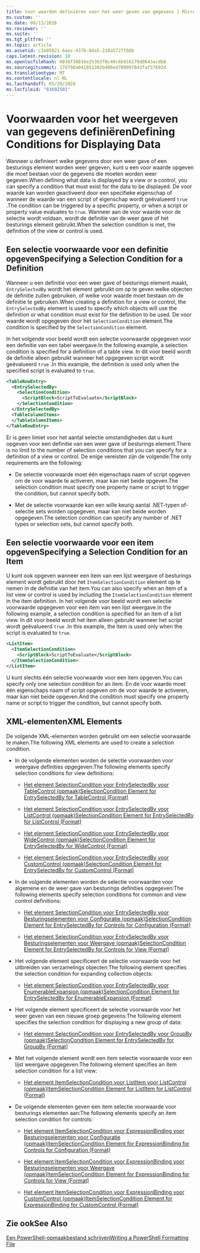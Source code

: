 ```yaml
---
title: Voor waarden definiëren voor het weer geven van gegevens | Microsoft Docs
ms.custom: ''
ms.date: 09/13/2016
ms.reviewer: ''
ms.suite: ''
ms.tgt_pltfrm: ''
ms.topic: article
ms.assetid: c1e05821-6aec-437b-84a5-218a5727f88b
caps.latest.revision: 10
ms.openlocfilehash: 6036f30816e253b3f0c40c6b916279d0643acdb8
ms.sourcegitcommit: 17d798a041851382b406ed789097843faf37692d
ms.translationtype: MT
ms.contentlocale: nl-NL
ms.lasthandoff: 05/20/2020
ms.locfileid: "83692501"
---
```

# <a name="defining-conditions-for-displaying-data"></a><span data-ttu-id="8281e-102">Voorwaarden voor het weergeven van gegevens definiëren</span><span class="sxs-lookup"><span data-stu-id="8281e-102">Defining Conditions for Displaying Data</span></span>

<span data-ttu-id="8281e-103">Wanneer u definieert welke gegevens door een weer gave of een besturings element worden weer gegeven, kunt u een voor waarde opgeven die moet bestaan voor de gegevens die moeten worden weer gegeven.</span><span class="sxs-lookup"><span data-stu-id="8281e-103">When defining what data is displayed by a view or a control, you can specify a condition that must exist for the data to be displayed.</span></span> <span data-ttu-id="8281e-104">De voor waarde kan worden geactiveerd door een specifieke eigenschap of wanneer de waarde van een script of eigenschap wordt geëvalueerd `true` .</span><span class="sxs-lookup"><span data-stu-id="8281e-104">The condition can be triggered by a specific property, or when a script or property value evaluates to `true`.</span></span> <span data-ttu-id="8281e-105">Wanneer aan de voor waarde voor de selectie wordt voldaan, wordt de definitie van de weer gave of het besturings element gebruikt.</span><span class="sxs-lookup"><span data-stu-id="8281e-105">When the selection condition is met, the definition of the view or control is used.</span></span>

## <a name="specifying-a-selection-condition-for-a-definition"></a><span data-ttu-id="8281e-106">Een selectie voorwaarde voor een definitie opgeven</span><span class="sxs-lookup"><span data-stu-id="8281e-106">Specifying a Selection Condition for a Definition</span></span>

<span data-ttu-id="8281e-107">Wanneer u een definitie voor een weer gave of besturings element maakt, `EntrySelectedBy` wordt het element gebruikt om op te geven welke objecten de definitie zullen gebruiken, of welke voor waarde moet bestaan om de definitie te gebruiken.</span><span class="sxs-lookup"><span data-stu-id="8281e-107">When creating a definition for a view or control, the `EntrySelectedBy` element is used to specify which objects will use the definition or what condition must exist for the definition to be used.</span></span> <span data-ttu-id="8281e-108">De voor waarde wordt opgegeven door het `SelectionCondition` element.</span><span class="sxs-lookup"><span data-stu-id="8281e-108">The condition is specified by the `SelectionCondition` element.</span></span>

<span data-ttu-id="8281e-109">In het volgende voor beeld wordt een selectie voorwaarde opgegeven voor een definitie van een tabel weergave.</span><span class="sxs-lookup"><span data-stu-id="8281e-109">In the following example, a selection condition is specified for a definition of a table view.</span></span> <span data-ttu-id="8281e-110">In dit voor beeld wordt de definitie alleen gebruikt wanneer het opgegeven script wordt geëvalueerd `true` .</span><span class="sxs-lookup"><span data-stu-id="8281e-110">In this example, the definition is used only when the specified script is evaluated to `true`.</span></span>

```xml
<TableRowEntry>
  <EntrySelectedBy>
    <SelectionCondition>
      <ScriptBlock>ScriptToEvaluate</ScriptBlock>
    </SelectionCondition>
  </EntrySelectedBy>
  <TableColumnItems>
  </TableColumnItems>
</TableRowEntry>

```

<span data-ttu-id="8281e-111">Er is geen limiet voor het aantal selectie omstandigheden dat u kunt opgeven voor een definitie van een weer gave of besturings element.</span><span class="sxs-lookup"><span data-stu-id="8281e-111">There is no limit to the number of selection conditions that you can specify for a definition of a view or control.</span></span> <span data-ttu-id="8281e-112">De enige vereisten zijn de volgende:</span><span class="sxs-lookup"><span data-stu-id="8281e-112">The only requirements are the following:</span></span>

- <span data-ttu-id="8281e-113">De selectie voorwaarde moet één eigenschaps naam of script opgeven om de voor waarde te activeren, maar kan niet beide opgeven.</span><span class="sxs-lookup"><span data-stu-id="8281e-113">The selection condition must specify one property name or script to trigger the condition, but cannot specify both.</span></span>

- <span data-ttu-id="8281e-114">Met de selectie voorwaarde kan een wille keurig aantal .NET-typen of-selectie sets worden opgegeven, maar kan niet beide worden opgegeven.</span><span class="sxs-lookup"><span data-stu-id="8281e-114">The selection condition can specify any number of .NET types or selection sets, but cannot specify both.</span></span>

## <a name="specifying-a-selection-condition-for-an-item"></a><span data-ttu-id="8281e-115">Een selectie voorwaarde voor een item opgeven</span><span class="sxs-lookup"><span data-stu-id="8281e-115">Specifying a Selection Condition for an Item</span></span>

<span data-ttu-id="8281e-116">U kunt ook opgeven wanneer een item van een lijst weergave of besturings element wordt gebruikt door het `ItemSelectionCondition` element op te nemen in de definitie van het item.</span><span class="sxs-lookup"><span data-stu-id="8281e-116">You can also specify when an item of a list view or control is used by including the `ItemSelectionCondition` element in the item definition.</span></span> <span data-ttu-id="8281e-117">In het volgende voor beeld wordt een selectie voorwaarde opgegeven voor een item van een lijst weergave.</span><span class="sxs-lookup"><span data-stu-id="8281e-117">In the following example, a selection condition is specified for an item of a list view.</span></span> <span data-ttu-id="8281e-118">In dit voor beeld wordt het item alleen gebruikt wanneer het script wordt geëvalueerd `true` .</span><span class="sxs-lookup"><span data-stu-id="8281e-118">In this example, the item is used only when the script is evaluated to `true`.</span></span>

```xml
<ListItem>
  <ItemSelectionCondition>
    <ScriptBlock>ScriptToEvaluate</ScriptBlock>
  </ItemSelectionCondition>
</ListItem>

```

<span data-ttu-id="8281e-119">U kunt slechts één selectie voorwaarde voor een item opgeven.</span><span class="sxs-lookup"><span data-stu-id="8281e-119">You can specify only one selection condition for an item.</span></span> <span data-ttu-id="8281e-120">En de voor waarde moet één eigenschaps naam of script opgeven om de voor waarde te activeren, maar kan niet beide opgeven.</span><span class="sxs-lookup"><span data-stu-id="8281e-120">And the condition must specify one property name or script to trigger the condition, but cannot specify both.</span></span>

## <a name="xml-elements"></a><span data-ttu-id="8281e-121">XML-elementen</span><span class="sxs-lookup"><span data-stu-id="8281e-121">XML Elements</span></span>

 <span data-ttu-id="8281e-122">De volgende XML-elementen worden gebruikt om een selectie voorwaarde te maken.</span><span class="sxs-lookup"><span data-stu-id="8281e-122">The following XML elements are used to create a selection condition.</span></span>

- <span data-ttu-id="8281e-123">In de volgende elementen worden de selectie voorwaarden voor weergave definities opgegeven:</span><span class="sxs-lookup"><span data-stu-id="8281e-123">The following elements specify selection conditions for view definitions:</span></span>

  - [<span data-ttu-id="8281e-124">Het element SelectionCondition voor EntrySelectedBy voor TableControl (opmaak)</span><span class="sxs-lookup"><span data-stu-id="8281e-124">SelectionCondition Element for EntrySelectedBy for TableControl (Format)</span></span>](./selectioncondition-element-for-entryselectedby-for-tablecontrol-format.md)

  - [<span data-ttu-id="8281e-125">Het element SelectionCondition voor EntrySelectedBy voor ListControl (opmaak)</span><span class="sxs-lookup"><span data-stu-id="8281e-125">SelectionCondition Element for EntrySelectedBy for ListControl (Format)</span></span>](./selectioncondition-element-for-entryselectedby-for-listcontrol-format.md)

  - [<span data-ttu-id="8281e-126">Het element SelectionCondition voor EntrySelectedBy voor WideControl (opmaak)</span><span class="sxs-lookup"><span data-stu-id="8281e-126">SelectionCondition Element for EntrySelectedBy for WideControl (Format)</span></span>](./selectioncondition-element-for-entryselectedby-for-widecontrol-format.md)

  - [<span data-ttu-id="8281e-127">Het element SelectionCondition voor EntrySelectedBy voor CustomControl (opmaak)</span><span class="sxs-lookup"><span data-stu-id="8281e-127">SelectionCondition Element for EntrySelectedBy for CustomControl (Format)</span></span>](./selectioncondition-element-for-entryselectedby-for-customcontrol-format.md)

- <span data-ttu-id="8281e-128">In de volgende elementen worden de selectie voorwaarden voor algemene en de weer gave van besturings definities opgegeven:</span><span class="sxs-lookup"><span data-stu-id="8281e-128">The following elements specify selection conditions for common and view control definitions:</span></span>

  - [<span data-ttu-id="8281e-129">Het element SelectionCondition voor EntrySelectedBy voor Besturingselementen voor Configuratie (opmaak)</span><span class="sxs-lookup"><span data-stu-id="8281e-129">SelectionCondition Element for EntrySelectedBy for Controls for Configuration (Format)</span></span>](./selectioncondition-element-for-entryselectedby-for-controls-for-configuration-format.md)

  - [<span data-ttu-id="8281e-130">Het element SelectionCondition voor EntrySelectedBy voor Besturingselementen voor Weergave (opmaak)</span><span class="sxs-lookup"><span data-stu-id="8281e-130">SelectionCondition Element for EntrySelectedBy for Controls for View (Format)</span></span>](./selectioncondition-element-for-entryselectedby-for-controls-for-view-format.md)

- <span data-ttu-id="8281e-131">Het volgende element specificeert de selectie voorwaarde voor het uitbreiden van verzamelings objecten:</span><span class="sxs-lookup"><span data-stu-id="8281e-131">The following element specifies the selection condition for expanding collection objects:</span></span>

  - [<span data-ttu-id="8281e-132">Het element SelectionCondition voor EntrySelectedBy voor EnumerableExpansion (opmaak)</span><span class="sxs-lookup"><span data-stu-id="8281e-132">SelectionCondition Element for EntrySelectedBy for EnumerableExpansion (Format)</span></span>](./selectioncondition-element-for-entryselectedby-for-enumerableexpansion-format.md)

- <span data-ttu-id="8281e-133">Het volgende element specificeert de selectie voorwaarde voor het weer geven van een nieuwe groep gegevens:</span><span class="sxs-lookup"><span data-stu-id="8281e-133">The following element specifies the selection condition for displaying a new group of data:</span></span>

  - [<span data-ttu-id="8281e-134">Het element SelectionCondition voor EntrySelectedBy voor GroupBy (opmaak)</span><span class="sxs-lookup"><span data-stu-id="8281e-134">SelectionCondition Element for EntrySelectedBy for GroupBy (Format)</span></span>](./selectioncondition-element-for-entryselectedby-for-groupby-format.md)

- <span data-ttu-id="8281e-135">Met het volgende element wordt een item selectie voorwaarde voor een lijst weergave opgegeven:</span><span class="sxs-lookup"><span data-stu-id="8281e-135">The following element specifies an item selection condition for a list view:</span></span>

  - [<span data-ttu-id="8281e-136">Het element ItemSelectionCondition voor ListItem voor ListControl (opmaak)</span><span class="sxs-lookup"><span data-stu-id="8281e-136">ItemSelectionCondition Element for ListItem for ListControl (Format)</span></span>](./itemselectioncondition-element-for-listitem-for-listcontrol-format.md)

- <span data-ttu-id="8281e-137">De volgende elementen geven een item selectie voorwaarde voor besturings elementen aan:</span><span class="sxs-lookup"><span data-stu-id="8281e-137">The following elements specify an item selection condition for controls:</span></span>

  - [<span data-ttu-id="8281e-138">Het element ItemSelectionCondition voor ExpressionBinding voor Besturingselementen voor Configuratie (opmaak)</span><span class="sxs-lookup"><span data-stu-id="8281e-138">ItemSelectionCondition Element for ExpressionBinding for Controls for Configuration (Format)</span></span>](./itemselectioncondition-element-for-expressionbinding-for-controls-for-configuration-format.md)

  - [<span data-ttu-id="8281e-139">Het element ItemSelectionCondition voor ExpressionBinding voor Besturingselementen voor Weergave (opmaak)</span><span class="sxs-lookup"><span data-stu-id="8281e-139">ItemSelectionCondition Element for ExpressionBinding for Controls for View (Format)</span></span>](./itemselectioncondition-element-for-expressionbinding-for-controls-for-view-format.md)

  - [<span data-ttu-id="8281e-140">Het element ItemSelectionCondition voor ExpressionBinding voor CustomControl (opmaak)</span><span class="sxs-lookup"><span data-stu-id="8281e-140">ItemSelectionCondition Element for ExpressionBinding for CustomControl (Format)</span></span>](./itemselectioncondition-element-for-expressionbinding-for-customcontrol-format.md)

## <a name="see-also"></a><span data-ttu-id="8281e-141">Zie ook</span><span class="sxs-lookup"><span data-stu-id="8281e-141">See Also</span></span>

[<span data-ttu-id="8281e-142">Een PowerShell-opmaakbestand schrijven</span><span class="sxs-lookup"><span data-stu-id="8281e-142">Writing a PowerShell Formatting File</span></span>](./writing-a-powershell-formatting-file.md)
